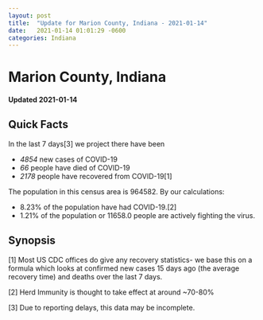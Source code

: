 ```yaml
---
layout: post
title:  "Update for Marion County, Indiana - 2021-01-14"
date:   2021-01-14 01:01:29 -0600
categories: Indiana
---
```


# Marion County, Indiana
#### Updated 2021-01-14

## Quick Facts

In the last 7 days[3] we project there have been
- *4854* new cases of COVID-19
- *66* people have died of COVID-19
- *2178* people have recovered from COVID-19[1]

The population in this census area is 964582. By our calculations:
- 8.23% of the population have had COVID-19.[2]
- 1.21% of the population or 11658.0 people are actively fighting the virus.

## Synopsis




[1] Most US CDC offices do give any recovery statistics- we base this on a formula which looks at confirmed new cases
15 days ago (the average recovery time) and deaths over the last 7 days.

[2] Herd Immunity is thought to take effect at around ~70-80%

[3] Due to reporting delays, this data may be incomplete.
 
    